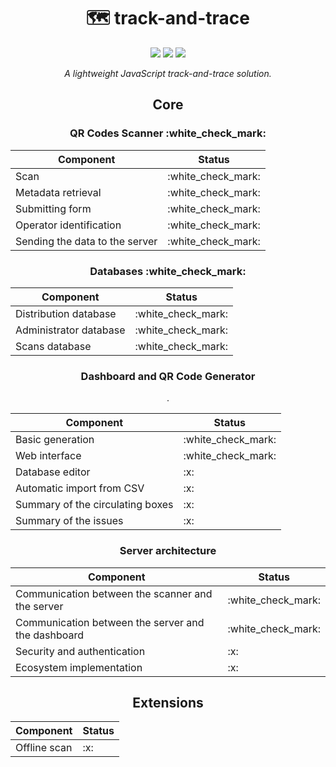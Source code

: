 <div align="center">
	<h1>🗺️ track-and-trace</h1>
	<img src="https://img.shields.io/github/license/leogaudin/track-and-trace" />
	<img src="https://img.shields.io/static/v1?label=android&message=%3E%205%2E0&color=brightgreen" />
	<img src="https://img.shields.io/static/v1?label=ios&message=%3E%2012%2E4&color=blueviolet" />
	<p><i>A lightweight JavaScript track-and-trace solution.</i></p>
	<h2 id="core">Core</h2>
	<h3 id="qr-codes-scanner">QR Codes Scanner :white_check_mark:</h3>
	<table>
		<thead>
			<tr>
				<th>Component</th>
				<th>Status</th>
			</tr>
		</thead>
		<tbody>
			<tr>
				<td>Scan</td>
				<td>:white_check_mark:</td>
			</tr>
			<tr>
				<td>Metadata retrieval</td>
				<td>:white_check_mark:</td>
			</tr>
			<tr>
				<td>Submitting form</td>
				<td>:white_check_mark:</td>
			</tr>
			<tr>
				<td>Operator identification</td>
				<td>:white_check_mark:</td>
			</tr>
			<tr>
				<td>Sending the data to the server</td>
				<td>:white_check_mark:</td>
			</tr>
		</tbody>
	</table>
	<h3 id="databases">Databases :white_check_mark:</h3>
	<table>
		<thead>
			<tr>
				<th>Component</th>
				<th>Status</th>
			</tr>
		</thead>
		<tbody>
			<tr>
				<td>Distribution database</td>
				<td>:white_check_mark:</td>
			</tr>
			<tr>
				<td>Administrator database</td>
				<td>:white_check_mark:</td>
			</tr>
			<tr>
				<td>Scans database</td>
				<td>:white_check_mark:</td>
			</tr>
		</tbody>
	</table>
	<h3 id="dashboard-and-g-n-rator-of-qr-codes">Dashboard and QR Code Generator</h3>
	<table>
		<thead>
			<tr>
				<th>Component</th>
				<th>Status</th>
			</tr>
		</thead>
		<tbody>
			<tr>
				<td>Basic generation</td>
				<td>:white_check_mark:</td>
			</tr>
			<tr>
				<td>Web interface</td>
				<td>:white_check_mark:</td>
			</tr>
			<tr>
				<td>Database editor</td>
				<td>:x:</td>
			</tr>
			<tr>
				<td>Automatic import from CSV</td>.
				<td>:x:</td>
			</tr>
			<tr>
				<td>Summary of the circulating boxes</td>
				<td>:x:</td>
			</tr>
			<tr>
				<td>Summary of the issues</td>
				<td>:x:</td>
			</tr>
		</tbody>
	</table>
	<h3 id="server-architecture">Server architecture</h3>
	<table>
		<thead>
			<tr>
				<th>Component</th>
				<th>Status</th>
			</tr>
		</thead>
		<tbody>
			<tr>
				<td>Communication between the scanner and the server</td>
				<td>:white_check_mark:</td>
			</tr>
			<tr>
				<td>Communication between the server and the dashboard</td>
				<td>:white_check_mark:</td>
			</tr>
			<tr>
				<td>Security and authentication</td>
				<td>:x:</td>
			</tr>
			<tr>
				<td>Ecosystem implementation</td>
				<td>:x:</td>
			</tr>
		</tbody>
	</table>
	<h2 id="extensions">Extensions</h2>
	<table>
		<thead>
			<tr>
				<th>Component</th>
				<th>Status</th>
			</tr>
		</thead>
		<tbody>
			<tr>
				<td>Offline scan</td>
				<td>:x:</td>
			</tr>
		</tbody>
	</table>
</div>
